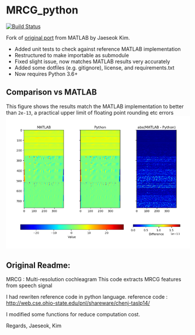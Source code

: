# MRCG_python
[![Build Status](https://travis-ci.com/cHemingway/MRCG_python.svg?branch=master)](https://travis-ci.com/cHemingway/MRCG_python)

Fork of [original port](https://github.com/MoongMoong/MRCG_python) from MATLAB by Jaeseok Kim.
* Added unit tests to check against reference MATLAB implementation
* Restructured to make importable as submodule
* Fixed slight issue, now matches MATLAB results very accurately
* Added some dotfiles (e.g. gitignore), license, and requirements.txt
* Now requires Python 3.6+

## Comparison vs MATLAB
This figure shows the results match the MATLAB implementation to better than `2e-13`, a practical upper limit of floating point rounding etc errors
![Comparison Colormap](mrcg_comparison.png)

## Original Readme:

MRCG : Multi-resolution cochleagram
This code extracts MRCG features from speech signal

I had rewriten reference code in python language.
reference code : http://web.cse.ohio-state.edu/pnl/shareware/chenj-taslp14/

I modified some functions for reduce computation cost.

Regards,
Jaeseok, Kim
